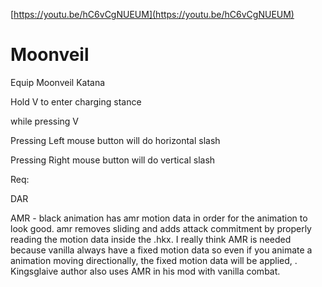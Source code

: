 [https://youtu.be/hC6vCgNUEUM](https://youtu.be/hC6vCgNUEUM)

# Moonveil
Equip Moonveil Katana


Hold V to enter charging stance

while pressing V

Pressing Left mouse button will do horizontal slash

Pressing Right mouse button will do vertical slash


Req: 

DAR

AMR - black animation has amr motion data in order for the animation to look good. amr removes sliding and adds attack commitment by properly reading the motion data inside the .hkx. I really think AMR is needed because vanilla always have a fixed motion data so even if you animate a animation moving directionally, the fixed motion data will be applied, . Kingsglaive author also uses AMR in his mod with vanilla combat.


